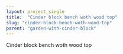 ```yaml
---
layout: project_single
title:  "Cinder block bench woth wood top"
slug: "cinder-block-bench-woth-wood-top"
parent: "garden-with-cinder-block"
---
```

Cinder block bench woth wood top